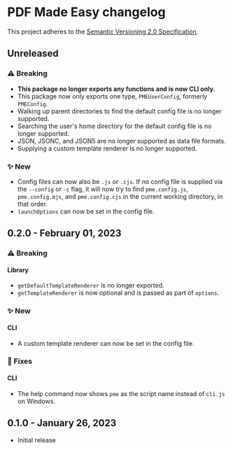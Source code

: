 # PDF Made Easy changelog

This project adheres to the [Semantic Versioning 2.0 Specification](https://semver.org).

## Unreleased

### ⚠️ Breaking

- **This package no longer exports any functions and is now CLI only.**
- This package now only exports one type, `PMEUserConfig`, formerly `PMEConfig`.
- Walking up parent directories to find the default config file is no longer supported.
- Searching the user's home directory for the default config file is no longer supported.
- JSON, JSONC, and JSON5 are no longer supported as data file formats.
- Supplying a custom template renderer is no longer supported.

### ✨ New

- Config files can now also be `.js` or `.cjs`. If no config file is supplied via the `--config` or `-c` flag, it will now try to find `pme.config.js`, `pme.config.mjs`, and `pme.config.cjs` in the current working directory, in that order.
- `launchOptions` can now be set in the config file.

## 0.2.0 - February 01, 2023

### ⚠️ Breaking

#### Library

- `getDefaultTemplateRenderer` is no longer exported.
- `getTemplateRenderer` is now optional and is passed as part of `options`.

### ✨ New

#### CLI

- A custom template renderer can now be set in the config file.

### 🔧 Fixes

#### CLI

- The help command now shows `pme` as the script name instead of `cli.js` on Windows.

## 0.1.0 - January 26, 2023

- Initial release
